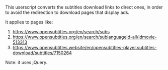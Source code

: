 This userscript converts the subtitles download links to direct ones, in order to avoid the redirection to download pages that display ads.

It applies to pages like:
1. https://www.opensubtitles.org/en/search/subs
2. https://www.opensubtitles.org/en/search/sublanguageid-all/idmovie-513313
3. https://www.opensubtitles.website/en/opensubtitles-player.subtitles-download/subtitles/7150264

Note: it uses jQuery.
